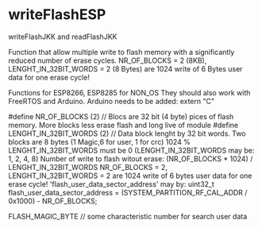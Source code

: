 # writeFlashESP
writeFlashJKK and readFlashJKK

Function that allow multiple write to flash memory with a significantly reduced number of erase cycles.
NR_OF_BLOCKS = 2 (8KB), LENGHT_IN_32BIT_WORDS = 2 (8 Bytes) are 1024 write of 6 Bytes user data for one erase cycle!

Functions for ESP8266, ESP8285 for NON_OS
They should also work with FreeRTOS and Arduino.
Arduino needs to be added: extern "C"

#define NR_OF_BLOCKS (2) // Blocs are 32 bit (4 byte) pices of flash memory. More blocks less erase flash and long live of module
#define LENGHT_IN_32BIT_WORDS (2) // Data block lenght by 32 bit words. Two blocks are 8 bytes (1 Magic,6 for user, 1 for crc)
1024 % LENGHT_IN_32BIT_WORDS must be 0 (LENGHT_IN_32BIT_WORDS may be: 1, 2, 4, 8)
Number of write to flash witout erase: (NR_OF_BLOCKS * 1024) / LENGHT_IN_32BIT_WORDS
NR_OF_BLOCKS = 2, LENGHT_IN_32BIT_WORDS = 2 are 1024 write of 6 bytes user data for one erase cycle!
'flash_user_data_sector_address' may by: uint32_t flash_user_data_sector_address = (SYSTEM_PARTITION_RF_CAL_ADDR / 0x1000) - NR_OF_BLOCKS;

FLASH_MAGIC_BYTE  // some characteristic number for search user data
